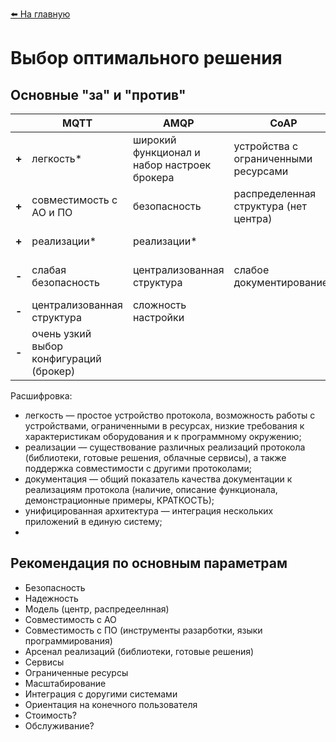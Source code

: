 [:arrow_left: На главную](/README.md)

# Выбор оптимального решения

## Основные "за" и "против"

|   | MQTT | AMQP | CoAP | HTTP | OPC UA | DDS | XMPP |
|---|------|------|------|------|--------|-----|------|
| **+** |   легкость*   |   широкий функционал и набор настроек брокера   |   устройства с ограниченными ресурсами   |   совместимость с АО и ПО   |    широкий функционал    |   распределенная структура (нет центра)  |   безопасность   |
| **+** |   совместимость с АО и ПО   |   безопасность   |   распределенная структура (нет центра)   |   реализации*   |    унифицированная архитектура*    |   устройства с ограниченными ресурсами  |   реализации сервера   |
| **+** |   реализации*   |   реализации*   |      |   документация*   |        |   надежность  |   модель мессенджера   |
| **-** |   слабая безопасность   |   централизованная структура   |   слабое документирование?   |   слишком тяжелый для IoT-устройств   |    сложность реализации    |  сложное устройство   |   тяжелый для IoT-устройств   |
| **-** |   централизованная структура   |   сложность настройки   |      |   нет асинхронности   |    тяжелый для IoT-устройств    |   реализации  |   документация   |
| **-** |   очень узкий выбор конфигураций (брокер)   |      |      |      |    требовательный к доп. окружению    |  требование к доп. окружению   |    поддержка  |

Расшифровка:
* легкость — простое устройство протокола, возможность работы с устройствами, ограниченными в ресурсах, низкие требования к характеристикам оборудования и к программному окружению;
* реализации — существование различных реализаций протокола (библиотеки, готовые решения, облачные сервисы), а также поддержка совместимости с другими протоколами;
* документация — общий показатель качества документации к реализациям протокола (наличие, описание функционала, демонстрационные примеры, КРАТКОСТЬ);
* унифицированная архитектура — интеграция нескольких приложений в единую систему;
* 

## Рекомендация по основным параметрам

* Безопасность
* Надежность
* Модель (центр, распредеелнная)
* Совместимость с АО
* Совместимость с ПО (инструменты разарботки, языки программирования)
* Арсенал реализаций (библиотеки, готовые решения)
* Сервисы
* Ограниченные ресурсы
* Масштабирование
* Интеграция с доругими системами
* Ориентация на конечного пользователя
* Стоимость?
* Обслуживание?